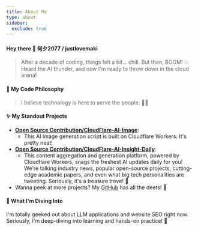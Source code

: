 ```yaml
---
title: About Me
type: about
sidebar:
  exclude: true
---
```

#### Hey there 👋 何夕2077 / justlovemaki

> After a decade of coding, things felt a bit... chill. But then, BOOM! 💥 Heard the AI thunder, and now I'm ready to throw down in the cloud arena!

#### 🚀 My Code Philosophy

> I believe technology is here to serve the people. 🧑‍💻

#### ✨ My Standout Projects

*   **[Open Source Contribution/CloudFlare-AI-Image](https://github.com/justlovemaki/CloudFlare-AI-Image)**:
    *   This AI image generation script is built on Cloudflare Workers. It's pretty neat!
*   **[Open Source Contribution/CloudFlare-AI-Insight-Daily](https://github.com/justlovemaki/CloudFlare-AI-Insight-Daily)**:
    *   This content aggregation and generation platform, powered by Cloudflare Workers, snags the freshest AI updates daily for you! We're talking industry news, popular open-source projects, cutting-edge academic papers, and even what big tech personalities are tweeting. Seriously, it's a treasure trove! 🧠
*   Wanna peek at more projects? My [GitHub](https://github.com/justlovemaki) has all the deets! 🤩

#### 🌱 What I'm Diving Into

I'm totally geeked out about LLM applications and website SEO right now. Seriously, I'm deep-diving into learning and hands-on practice! 🚀
